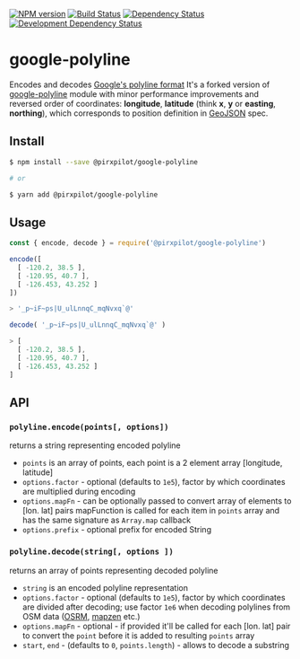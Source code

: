 [![NPM version][npm-image]][npm-url]
[![Build Status][travis-image]][travis-url]
[![Dependency Status][deps-image]][deps-url]
[![Development Dependency Status][dev-deps-image]][dev-deps-url]

# google-polyline

Encodes and decodes [Google's polyline format][google-polyline-format] It's a forked version of
[google-polyline][org-google-polyline] module with minor performance improvements and reversed order
of coordinates: **longitude**, **latitude** (think **x**, **y** or **easting**, **northing**), which
corresponds to position definition in [GeoJSON] spec.


## Install

```sh
$ npm install --save @pirxpilot/google-polyline

# or

$ yarn add @pirxpilot/google-polyline
```

## Usage

```js
const { encode, decode } = require('@pirxpilot/google-polyline')

encode([
  [ -120.2, 38.5 ],
  [ -120.95, 40.7 ],
  [ -126.453, 43.252 ]
])

> '_p~iF~ps|U_ulLnnqC_mqNvxq`@'

decode( '_p~iF~ps|U_ulLnnqC_mqNvxq`@' )

> [
  [ -120.2, 38.5 ],
  [ -120.95, 40.7 ],
  [ -126.453, 43.252 ]
]
```

## API

### `polyline.encode(points[, options])`

returns a string representing encoded polyline

- `points` is an array of points, each point is a 2 element array [longitude, latitude]
- `options.factor` - optional (defaults to `1e5`), factor by which coordinates are multiplied during encoding
- `options.mapFn` - can be optionally passed to convert array of elements to [lon. lat] pairs
mapFunction is called for each item in `points` array and has the same signature as `Array.map` callback
- `options.prefix` - optional prefix for encoded String

### `polyline.decode(string[, options ])`

returns an array of points representing decoded polyline

- `string` is an encoded polyline representation
- `options.factor` - optional (defaults to `1e5`), factor by which coordinates are divided after decoding; use factor `1e6` when decoding polylines from OSM data ([OSRM], [mapzen] etc.)
- `options.mapFn` - optional - if provided it'll be called for each [lon. lat] pair to convert the `point` before it is added to resulting `points` array
- `start`, `end` - (defaults to `0`, `points.length`) - allows to decode a substring

[OSRM]: http://project-osrm.org/
[mapzen]: https://mapzen.com/

[google-polyline-format]: https://developers.google.com/maps/documentation/utilities/polylinealgorithm
[org-google-polyline]: https://github.com/jhermsmeier/node-google-polyline
[GeoJSON]: http://geojson.org/geojson-spec.html#positions

[npm-image]: https://img.shields.io/npm/v/@pirxpilot/google-polyline.svg
[npm-url]: https://npmjs.org/package/@pirxpilot/google-polyline

[travis-url]: https://travis-ci.org/pirxpilot/google-polyline
[travis-image]: https://img.shields.io/travis/pirxpilot/google-polyline.svg

[deps-image]: https://img.shields.io/david/pirxpilot/google-polyline.svg
[deps-url]: https://david-dm.org/pirxpilot/google-polyline

[dev-deps-image]: https://img.shields.io/david/dev/pirxpilot/google-polyline.svg
[dev-deps-url]: https://david-dm.org/pirxpilot/google-polyline?type=dev
